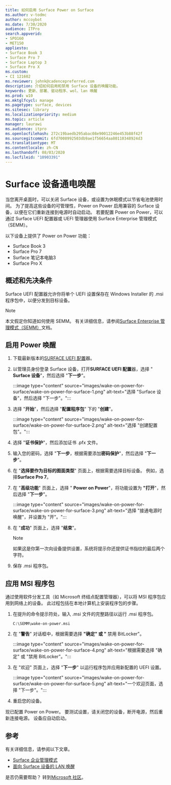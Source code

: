 ```yaml
---
title: 如何启用 Surface Power on Surface
ms.author: v-todmc
author: mccoybot
ms.date: 7/30/2020
audience: ITPro
search.appverid:
- SPO160
- MET150
appliesto:
- Surface Book 3
- Surface Pro 7
- Surface Laptop 3
- Surface Pro X
ms.custom:
- CI 121602
ms.reviewer: johnk@cadencepreferred.com
description: 介绍如何启用和禁用 Surface 设备的唤醒功能。
keywords: 更新、部署、驱动程序、wol、lan 唤醒
ms.prod: w10
ms.mktglfcycl: manage
ms.pagetype: surface, devices
ms.sitesec: library
ms.localizationpriority: medium
ms.topic: article
manager: laurawi
ms.audience: itpro
ms.openlocfilehash: 272c19baedb295abac08e90012246e453b88f42f
ms.sourcegitcommit: 6fd7008992503db9ae1f56654aa80110348924d3
ms.translationtype: MT
ms.contentlocale: zh-CN
ms.lasthandoff: 08/03/2020
ms.locfileid: "10903391"
---
```

# Surface 设备通电唤醒

当您离开桌面时，可以关闭 Surface 设备，或设置为休眠模式以节省电池使用时间。 为了提高这些设备的可管理性，Power on Power 启用兼容的 Surface 设备，以便在它们重新连接到电源时自动启动。 若要配置 Power on Power，可以通过 Surface UEFI 配置器或 UEFI 管理器使用 Surface Enterprise 管理模式（SEMM）。

以下设备上提供了 Power on Power 功能：

- Surface Book 3
- Surface Pro 7
- Surface 笔记本电脑3
- Surface Pro X 

## 概述和先决条件

Surface UEFI 配置器允许你将单个 UEFI 设置保存在 Windows Installer 的 .msi 程序包中，以便分发到目标设备。 

> [!NOTE]
> 本文假定你知道如何使用 SEMM。 有关详细信息，请参阅[Surface Enterprise 管理模式（SEMM）](surface-enterprise-management-mode.md)文档。

## 启用 Power 唤醒

1.  下载最新版本的[SURFACE UEFI 配置](https://www.microsoft.com/download/confirmation.aspx?id=46703)器。
2.  以管理员身份登录 Surface 设备，打开**SURFACE UEFI 配置**器，选择 " **Surface 设备**"，然后选择 "**下一步**"。

    :::image type="content" source="images/wake-on-power-for-surface/wake-on-power-for-surface-1.png" alt-text="选择 "Surface 设备"，然后选择 "下一步"。":::
3.  选择 "**开始**"，然后选择 "**配置程序包**" 下的 "**创建**"。

    :::image type="content" source="images/wake-on-power-for-surface/wake-on-power-for-surface-2.png" alt-text="选择 "创建配置包"。":::
4.  选择 "**证书保护**"，然后添加证书 .pfx 文件。 
5. 输入您的密码，选择 "**下一步**，根据需要添加**密码保护**"，然后选择 "**下一步**"。
6.  在 "**选择要作为目标的图面类型**" 页面上，根据需要选择目标设备。 例如，选择**Surface Pro 7**。
7.  在 "**高级功能**" 页面上，选择 " **Power on Power**"，将功能设置为 **"打开**"，然后选择 "**下一步**"。

    :::image type="content" source="images/wake-on-power-for-surface/wake-on-power-for-surface-3.png" alt-text="选择 "接通电源时唤醒"，并设置为 "开"。"::: 
8.  在 "**成功**" 页面上，选择 "**结束**"。

    > [!NOTE]
    > 如果这是你第一次向设备提供设置，系统将提示你还提供证书指纹的最后两个字符。 
9.  保存 .msi 程序包。 

## 应用 MSI 程序包 

通过使用软件分发工具（如 Microsoft 终结点配置管理器），可以将 MSI 程序包应用到网络上的设备。 此过程包括在本地计算机上安装程序包的步骤。 

1.  在提升的命令提示符处，输入 .msi 文件的完整路径以运行 .msi 程序包。 

    ```
    C:\SEMM\wake-on-power.msi 
    ```

2.  在 "**警告**" 对话框中，根据需要选择 **"确定" 或 "** 禁用 BitLocker"。

    :::image type="content" source="images/wake-on-power-for-surface/wake-on-power-for-surface-4.png" alt-text="根据需要选择 "确定" 或 "禁用 BitLocker"。":::
3.  在 "欢迎" 页面上，选择 "**下一步**" 以运行程序包并应用新配置的 UEFI 设置。

    :::image type="content" source="images/wake-on-power-for-surface/wake-on-power-for-surface-5.png" alt-text="一个欢迎页面，选择 "下一步"。":::
4.  重启您的设备。 

现已配置 Power on Power。 要测试设置，请关闭您的设备，断开电源，然后重新连接电源。 设备应自动启动。 

## 参考

有关详细信息，请参阅以下文章。 

- [Surface 企业管理模式](surface-enterprise-management-mode.md)
- [面向 Surface 设备的 LAN 唤醒](wake-on-lan-for-surface-devices.md)

是否仍需要帮助？ 转到[Microsoft 社区](https://answers.microsoft.com/)。